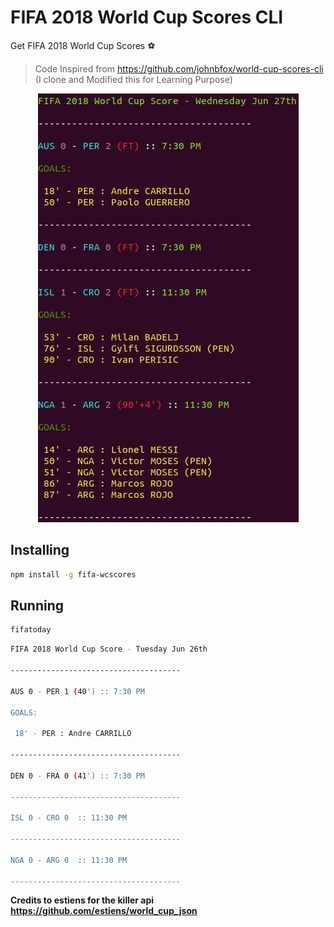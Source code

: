 # FIFA 2018 World Cup Scores CLI

<p>Get FIFA 2018 World Cup Scores ⚽</p>

> Code Inspired from https://github.com/johnbfox/world-cup-scores-cli (I clone and Modified this for Learning Purpose)

<p align=center>
<img src="images/fifscore-cli-msk1.png" alt="fifa 2018">
</p>

## Installing

```sh
npm install -g fifa-wcscores
```

## Running

```sh
fifatoday
```

```sh
FIFA 2018 World Cup Score - Tuesday Jun 26th

--------------------------------------

AUS 0 - PER 1 (40') :: 7:30 PM
 
GOALS:

 18' - PER : Andre CARRILLO

--------------------------------------

DEN 0 - FRA 0 (41') :: 7:30 PM

--------------------------------------

ISL 0 - CRO 0  :: 11:30 PM

--------------------------------------

NGA 0 - ARG 0  :: 11:30 PM

--------------------------------------
```

**Credits to estiens for the killer api
https://github.com/estiens/world_cup_json**
